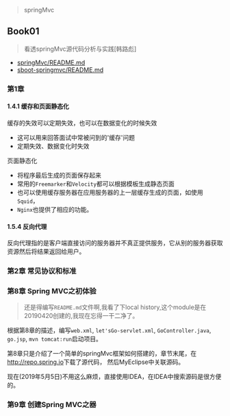 > springMvc

## Book01

> 看透springMvc源代码分析与实践[韩路彪]

- [springMvc/README.md](../springMvc/README.md)
- [sboot-springmvc/README.md](../sboot-springmvc/README.md)

### 第1章

#### 1.4.1 缓存和页面静态化

缓存的失效可以定期失效，也可以在数据变化的时候失效
- 这可以用来回答面试中常被问到的'缓存'问题
- 定期失效、数据变化时失效

页面静态化
- 将程序最后生成的页面保存起来
- 常用的`Freemarker`和`Velocity`都可以根据模板生成静态页面
- 也可以使用缓存服务器在应用服务器的上一层缓存生成的页面，如使用`Squid`，
- `Nginx`也提供了相应的功能。

#### 1.5.4 反向代理

反向代理指的是客户端直接访问的服务器并不真正提供服务，它从别的服务器获取资源然后将结果返回给用户。


### 第2章 常见协议和标准




### 第8章 Spring MVC之初体验

> 还是得编写`README.md`文件啊,我看了下local history,这个module是在20190420创建的,我现在忘得一干二净了。

根据第8章的描述，编写`web.xml`, `let'sGo-servlet.xml`, `GoController.java`, `go.jsp`,
`mvn tomcat:run`启动项目。

第8章只是介绍了一个简单的springMvc框架如何搭建的，章节末尾，在<http://repo.spring.io>下载了源代码，
然后MyEclipse中关联源码。

现在(2019年5月5日)不用这么麻烦，直接使用IDEA，在IDEA中搜索源码是很方便的。

### 第9章 创建Spring MVC之器










